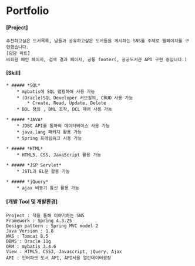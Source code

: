 # Portfolio
#### [Project]
    추천하고싶은 도서목록, 남들과 공유하고싶은 도서들을 게시하는 SNS를 주제로 웹페이지를 구현했습니다.
    [담당 파트]
    비회원 메인 페이지, 검색 결과 페이지, 공통 footer(, 공공도서관 API 구현 중입니다.)

#### [Skill]

    * ##### *SQL*
        * mybatis에 SQL 맵핑하여 사용 가능
        * (Oracle)SQL Developer 서브질의, CRUD 사용 가능
            * Create, Read, Update, Delete
        * DDL 정의 , DML 조작, DCL 제어 사용 가능
        
    * ##### *JAVA*
        * JDBC API를 통하여 데이터베이스 사용 가능
        * java.lang 패키지 활용 가능
        * Spring 프레임워크 사용 가능
        
    * ##### *HTML*
        * HTML5, CSS, JavaScript 활용 가능

    * ##### *JSP Servlet*
        * JSTL과 EL문 활용 가능

    * ##### *jQuery*
        * ajax 비동기 통신 활용 가능

#### [개발 Tool 및 개발환경]
    Project : 책을 통해 이야기하는 SNS
    Framework : Spring 4.3.25
    Design pattern : Spring MVC model 2
    Java Version : 1.8
    WAS : Tomcat 8.5
    DBMS : Oracle 11g
    ORM : mybatis 3.4.6
    View : HTML5, CSS3, Javascript, jQuery, Ajax
    API : 인터파크 도서 API, API서울 열린데이터광장
